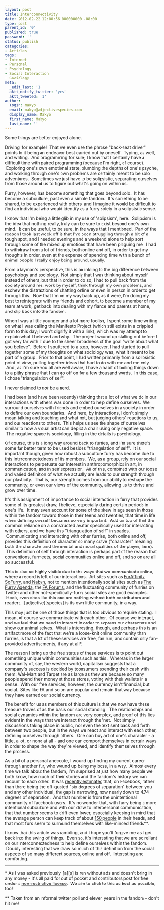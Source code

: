 ```yaml
---
layout: post
title: Interconnectivity
date: 2012-02-22 12:00:56.000000000 -08:00
type: post
parent_id: '0'
published: true
password: ''
status: publish
categories:
- Articles
tags:
- Internet
- Personal
- Psychology
- Social Interaction
- Sociology
meta:
  _edit_last: '1'
  aktt_notify_twitter: 'yes'
  aktt_tweeted: '1'
author:
  login: makyo
  email: makyo@adjectivespecies.com
  display_name: Makyo
  first_name: Makyo
  last_name: ''
---
```

<p>Some things are better enjoyed alone.</p>
<p>Driving, for example!  That we even use the phrase "back-seat driver" points to it being an endeavor best carried out by oneself.  Typing, as well, and writing.  And programming for sure; I know that I certainly have a difficult time with paired programming (because I'm right, of course).  Exploring one's own emotional state, plumbing the depths of one's psyche, and working through one's own problems are certainly meant to be solo adventures.  Sometimes we just have to be solipsistic, separating ourselves from those around us to figure out what's going on within us.</p>
<p>Furry, however, has become something that goes beyond solo.  It has become a subculture, past even a simple fandom.  It's something to be shared, to be experienced with others, and I imagine it would be difficult to find an individual who would identify as a furry solely in a solipsistic sense.  </p>
<!--more-->
<p>I know that I'm being a little glib in my use of 'solipsism', here.  Solipsism is the idea that nothing really, truly can be sure to exist beyond one's own mind.  It can be useful, to be sure, in the ways that I mentioned.  Part of the reason I took last week off is that I've been struggling through a bit of a tough spot, and I needed evenings and a weekend alone to help sort through some of the mixed up emotions that have been plaguing me.  I had to withdraw from a lot of friends, both online and off, in order to get my thoughts in order, even at the expense of spending time with a bunch of animal people I really enjoy being around, usually.</p>
<p>From a layman's perspective, this is an inkling to the big difference between psychology and sociology.  Not simply that I was thinking about myself instead of others, but that in order to do so, I had to pull back from the society around me: work by myself, think through my own problems, and eschew the distractions of chatting online or even in person in order to get through this.  Now that I'm on my way back up, as it were, I'm doing my best to reintegrate with my friends and cohort, to become a member of my team at work, get back into dealing with my fiance and parents at home, and slip back into the fandom.</p>
<p>When I was a little younger and a lot more foolish, I spent some time writing on what I was calling the Manifesto Project (which still exists in a crippled form to this day; I won't dignify it with a link), which was my attempt to explain what I believed and why.  The project wound up stalling out before I got very far with it due to the sheer broadness of the goal "write about what you believe".  Before I sputtered to a stop, however, I had started to pull together some of my thoughts on what sociology was, what it meant to be part of a group.  Prior to that point, I had written primarily from a solipsistic point of view, pulling together ideas that had to do with me and me only.  And, as I'm sure you all are well aware, I have a habit of boiling things down to a pithy phrase that I can go off on for a few thousand words.  In this case, I chose "triangulation of self".</p>
<p>I never claimed to <em>not</em> be a nerd.</p>
<p>I had been (and have been recently) thinking that a lot of what we do in our interactions with others was done in order to help define ourselves.  We surround ourselves with friends and embed ourselves in a society in order to define our own boundaries.  And here, by interactions, I don't simply mean talking and touching and what not, but judging others' reactions to us, and our reactions to others.  This helps us see the shape of ourselves similar to how a visual artist can depict a chair using only negative space.  The negative space is sociology, filling in the details is psychology.</p>
<p>Of course, this is a long way around back to furries, and I'm sure there's some far better term to be used besides "triangulation of self".  It is important though, given how robust a subculture furry has become due to this interconnectedness of its members.  We, as a group, rely on our social interactions to perpetuate our interest in anthropomorphics in art, in communication, and in self expression.  All of this, combined with our loose and varied definition of what we actually are leads to our strength through our plasticity.  That is, our strength comes from our ability to reshape the community, or even our views of the community, allowing us to thrive and grow over time.</p>
<p>It's this assignment of importance to social interaction in furry that provides some of its greatest draw, I believe, especially during certain periods in one's life.  It may even account for some of the skew in age seen in those within the fandom toward those in their teens and twenties, that time in life when defining oneself becomes so very important.  Add on top of that the common reliance on a constructed avatar specifically used for interacting with others, and we have this "triangulation of self" in spades.  Communicating and interacting with other furries, both online and off, provides this definition of character so many crave ("character" meaning both the character and the mental and moral qualities of the player, here).  This definition of self through interaction is perhaps part of the reason that conventions, furmeets, social communities online and off, and so on are all so successful.</p>
<p>This is also so highly visible due to the ways that we communicate online, where a record is left of our interactions.  Art sites such as <a href="http://furaffinity.net" target="_blank">FurAffinity</a>, <a href="http://sofurry.com" target="_blank">SoFurry</a>, and<a href="http://nabyn.com" target="_blank"> Nabyn</a>, not to mention intentionally social sites such as <a href="www.furryagenda.com" target="_blank">The Furry Agenda</a>, the <a href="http://forums.furaffinity.net/" target="_blank">FA Forums</a>, and the fluctuating community of furries on Twitter and other not-specifically-furry social sites are good examples.  Heck, even sites like this one are nothing without both contributors and readers.  [adjective][species] is its own little community, in a way.</p>
<p>This may just be one of those things that is too obvious to require stating.  I mean, of course we communicate with each other.  Of course we interact, and we feel that we need to interact in order to express our characters and show our animal selves.  What is interesting, though, and perhaps this is an artifact more of the fact that we're a loose-knit online community than furries, is that a lot of these services are free, fan run, and contain only fan-provided advertisements, if any at all*.</p>
<p>The reason I bring up the free status of these services is to point out something unique within communities such as this.  Whereas in the larger community of, say, the western world, capitalism suggests that a company's success is decided by tconsumers spending their cash with them: Wal-Mart and Target are as large as they are because so many people spend their money at those stores, voting with their wallets in a sense.  With our free services, however, the currency isn't financial, but social.  Sites like FA and so on are popular and remain that way because they have earned our social currency.</p>
<p>The benefit for us as members of this culture is that we now have these treasure troves of as the basis our social standing.  The relationships and social dynamics within the fandom are very complex, and proof of this lies evident in the ways that we interact through the 'net.  Not simply discussions taking place in public, nor even the text sent back and forth between two people, but in the ways we react and interact with each other, defining ourselves through others.  One can buy art of one's character - a little, a lot, or none at all - and one can comport themselves in certain ways in order to shape the way they're viewed, and identify themselves through the process.</p>
<p>As a bit of a personal anecdote, I wound up finding my current career through another fur, who wound up being my boss, in a way.  Almost every time we talk about the fandom, I'm surprised at just how many people we both know, how much of their stories and the fandom's history we can recount to each other.  It was <a href="http://flowingdata.com/2011/11/30/four-degrees-of-separation/" target="_blank">recently estimated</a> that, on Facebook, rather than there being the oft-quoted "six degrees of separation" between you and any other individual, the gap is narrowing, now nearly down to 4.74 degrees of separation.  And that number is from the unintentional community of facebook users.  It's no wonder that, with furry being a more intentional subculture and with our draw to interpersonal communication, that that number seems to drift even lower, especially keeping in mind that the average person can keep track of about <a href="http://www.cracked.com/article_14990_what-monkeysphere.html" target="_blank">150 people</a> in their heads, and that most furs seem to surround themselves with like-minded friends**.</p>
<p>I know that this article was rambling, and I hope you'll forgive me as I get back into the swing of things.  Even so, it's interesting that we are so reliant on our interconnectedness to help define ourselves within the fandom.  Doubly interesting that we draw so much of this definition from the social aspects of so many different sources, online and off.  Interesting and comforting.</p>
<hr />
<p>* As I was asked previously, [a][s] is run without ads and doesn't bring in any money - it's all paid for out of pocket and contributors post for free under a <a href="http://creativecommons.org/licenses/by-nc-sa/3.0/" target="_blank">non-restrictive license</a>.  We aim to stick to this as best as possible, too!</p>
<p>** Taken from an informal twitter poll and eleven years in the fandom - don't hit me!</p>



